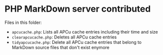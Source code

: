 # PHP MarkDown server contributed

Files in this folder:

- `apcucache.php`: Lists all APCu cache entries including their time and size
- `clearapcucache.php`: Deletes all APCu cache entries
- `tidyapcucache.php`: Delete all APCu cache entries that belong to MarkDown source files that don't exist enymore
